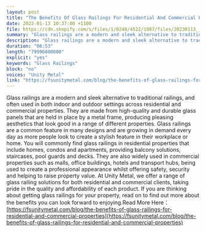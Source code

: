 ```yaml
---
layout: post
title: "The Benefits Of Glass Railings For Residential And Commercial Properties"
date: 2022-01-13 10:37:00 +1100
file: https://cdn.shopify.com/s/files/1/0248/4522/1987/files/20230113__fsum_1.mp3?v=1673837775
summary: "Glass railings are a modern and sleek alternative to traditional railings, and often used in both indoor and outdoor settings across residential and commercial properties. They are made from high-quality and durable glass panels that are held in place by a metal frame, producing pleasing aesthetics that look good in a range of different properties. Glass railings are a common feature in many designs and are growing in demand every day as more people look to create a stylish feature in their workplace or home. You will commonly find glass railings in residential properties that include homes, condos and apartments, providing balcony solutions, staircases, pool guards and decks. They are also widely used in commercial properties such as malls, office buildings, hotels and transport hubs, being used to create a professional appearance whilst offering safety, security and helping to raise property value.At Unity Metal, we offer a range of glass railing solutions for both residential and commercial clients, taking pride in the quality and affordability of each product. If you are thinking about getting glass railings for your property, read on to find out more about the benefits you can look forward to enjoying."
description: "Glass railings are a modern and sleek alternative to traditional railings, and often used in both indoor and outdoor settings across residential and commercial properties. They are made from high-quality and durable glass panels that are held in place by a metal frame, producing pleasing aesthetics that look good in a range of different properties. Glass railings are a common feature in many designs and are growing in demand every day as more people look to create a stylish feature in their workplace or home. You will commonly find glass railings in residential properties that include homes, condos and apartments, providing balcony solutions, staircases, pool guards and decks. They are also widely used in commercial properties such as malls, office buildings, hotels and transport hubs, being used to create a professional appearance whilst offering safety, security and helping to raise property value. At Unity Metal, we offer a range of glass railing solutions for both residential and commercial clients, taking pride in the quality and affordability of each product. If you are thinking about getting glass railings for your property, read on to find out more about the benefits you can look forward to enjoying.Read More Here:<a href='https://fsunitymetal.com/blog/the-benefits-of-glass-railings-for-residential-and-commercial-properties'>https://fsunitymetal.com/blog/the-benefits-of-glass-railings-for-residential-and-commercial-properties</a>"
duration: "06:53"
length: "79996800000"
explicit: "yes"
keywords: "Glass Railings"
block: "no"
voices: "Unity Metal"
link: "https://fsunitymetal.com/blog/the-benefits-of-glass-railings-for-residential-and-commercial-properties"
---
```


Glass railings are a modern and sleek alternative to traditional railings, and often used in both indoor and outdoor settings across residential and commercial properties. They are made from high-quality and durable glass panels that are held in place by a metal frame, producing pleasing aesthetics that look good in a range of different properties. Glass railings are a common feature in many designs and are growing in demand every day as more people look to create a stylish feature in their workplace or home. You will commonly find glass railings in residential properties that include homes, condos and apartments, providing balcony solutions, staircases, pool guards and decks. They are also widely used in commercial properties such as malls, office buildings, hotels and transport hubs, being used to create a professional appearance whilst offering safety, security and helping to raise property value.
At Unity Metal, we offer a range of glass railing solutions for both residential and commercial clients, taking pride in the quality and affordability of each product. If you are thinking about getting glass railings for your property, read on to find out more about the benefits you can look forward to enjoying.Read More Here：[https://fsunitymetal.com/blog/the-benefits-of-glass-railings-for-residential-and-commercial-properties](https://fsunitymetal.com/blog/the-benefits-of-glass-railings-for-residential-and-commercial-properties)
